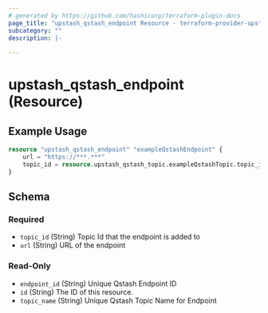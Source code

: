 ```yaml
---
# generated by https://github.com/hashicorp/terraform-plugin-docs
page_title: "upstash_qstash_endpoint Resource - terraform-provider-upstash"
subcategory: ""
description: |-
  
---
```


# upstash_qstash_endpoint (Resource)



## Example Usage

```terraform
resource "upstash_qstash_endpoint" "exampleQstashEndpoint" {
    url = "https://***.***"
    topic_id = resource.upstash_qstash_topic.exampleQstashTopic.topic_id
}
```

<!-- schema generated by tfplugindocs -->
## Schema

### Required

- `topic_id` (String) Topic Id that the endpoint is added to
- `url` (String) URL of the endpoint

### Read-Only

- `endpoint_id` (String) Unique Qstash Endpoint ID
- `id` (String) The ID of this resource.
- `topic_name` (String) Unique Qstash Topic Name for Endpoint


